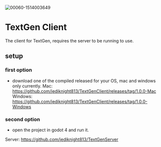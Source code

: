 ![00060-1514003649](https://github.com/jediknight813/TextGenClient/assets/17935336/cdf717d2-bc68-4251-a18b-aa82b7184804)
# TextGen Client

The client for TextGen, requires the server to be running to use.

## setup
### first option
* download one of the compiled released for your OS, mac and windows only currently.
Mac: https://github.com/jediknight813/TextGenClient/releases/tag/1.0.0-Mac
Windows: https://github.com/jediknight813/TextGenClient/releases/tag/1.0.0-Windows
### second option
* open the project in godot 4 and run it.

Server: https://github.com/jediknight813/TextGenServer
